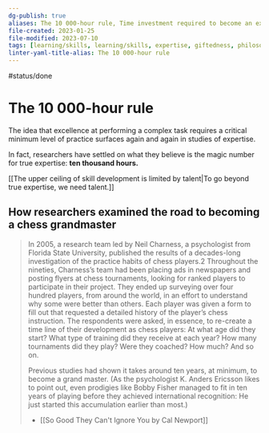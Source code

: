 ```yaml
---
dg-publish: true
aliases: The 10 000-hour rule, Time investment required to become an expert, 10 000 hour rule, 10 000 hours, how long it takes to learn a new skill, time to master a new skills, time for mastery, 10 000 hours of mastery
file-created: 2023-01-25
file-modified: 2023-07-10
tags: [learning/skills, learning/skills, expertise, giftedness, philosophy/mindset]
linter-yaml-title-alias: The 10 000-hour rule
---
```


#status/done

# The 10 000-hour rule

The idea that excellence at performing a complex task requires a critical minimum level of practice surfaces again and again in studies of expertise.

In fact, researchers have settled on what they believe is the magic number for true expertise: **ten thousand hours.** 

[[The upper ceiling of skill development is limited by talent|To go beyond true expertise, we need talent.]]

## How researchers examined the road to becoming a chess grandmaster

> In 2005, a research team led by Neil Charness, a psychologist from Florida State University, published the results of a decades-long investigation of the practice habits of chess players.2 Throughout the nineties, Charness’s team had been placing ads in newspapers and posting flyers at chess tournaments, looking for ranked players to participate in their project. They ended up surveying over four hundred players, from around the world, in an effort to understand why some were better than others. Each player was given a form to fill out that requested a detailed history of the player’s chess instruction. The respondents were asked, in essence, to re-create a time line of their development as chess players: At what age did they start? What type of training did they receive at each year? How many tournaments did they play? Were they coached? How much? And so on.
>
> Previous studies had shown it takes around ten years, at minimum, to become a grand master. (As the psychologist K. Anders Ericsson likes to point out, even prodigies like Bobby Fisher managed to fit in ten years of playing before they achieved international recognition: He just started this accumulation earlier than most.)
> - [[So Good They Can't Ignore You by Cal Newport]]
